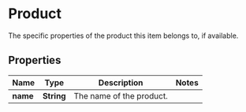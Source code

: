 

# Product

The specific properties of the product this item belongs to, if available.
## Properties

Name | Type | Description | Notes
------------ | ------------- | ------------- | -------------
**name** | **String** | The name of the product. | 



